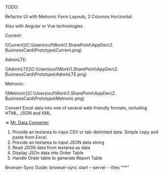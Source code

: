 TODO:

Refactor UI with Metronic Form Layouts, 2 Columns Horizontal.

Also with Angular or Vue technologies.

Current:

![Current](C:\Users\xuf\Work\1.SharePoint\AppDev\2. BusinessCard\Prototype\Current.png)

AdminLTE:

![AdminLTE](C:\Users\xuf\Work\1.SharePoint\AppDev\2. BusinessCard\Prototype\AdminLTE.png)

Metronic:

![Metronic](C:\Users\xuf\Work\1.SharePoint\AppDev\2. BusinessCard\Prototype\Metronic.png)



Convert Excel data into one of several web-friendly formats, including HTML, JSON and XML.

=> [Mr. Data Converter](http://shancarter.github.io/mr-data-converter/)

1. Provide an textarea to input CSV or tab-delimited data. Simple copy and paste from Excel.
2. Provide an textarea to input JSON data string
3. Read JSON data from textarea as data
4. Display JSOn data into Order Table
5. Handle Order table to generate Report Table


Browser-Sync Guide:
browser-sync start --server --files "**"